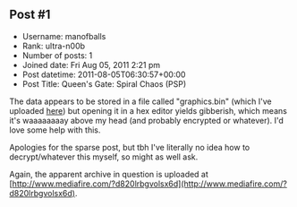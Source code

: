 ## Post #1
- Username: manofballs
- Rank: ultra-n00b
- Number of posts: 1
- Joined date: Fri Aug 05, 2011 2:21 pm
- Post datetime: 2011-08-05T06:30:57+00:00
- Post Title: Queen's Gate: Spiral Chaos (PSP)

The data appears to be stored in a file called "graphics.bin" (which I've uploaded [here](http://www.mediafire.com/?d820lrbgvolsx6d)) but opening it in a hex editor yields gibberish, which means it's waaaaaaaay above my head (and probably encrypted or whatever). I'd love some help with this.

Apologies for the sparse post, but tbh I've literally no idea how to decrypt/whatever this myself, so might as well ask.

Again, the apparent archive in question is uploaded at [http://www.mediafire.com/?d820lrbgvolsx6d](http://www.mediafire.com/?d820lrbgvolsx6d).
